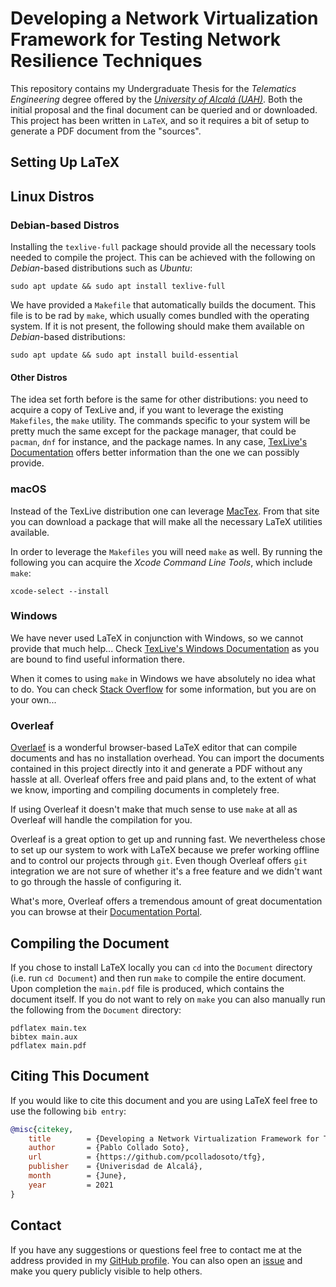# Developing a Network Virtualization Framework for Testing Network Resilience Techniques

This repository contains my Undergraduate Thesis for the *Telematics Engineering* degree offered by the [*University of Alcalá (UAH)*](https://uah.es/en). Both the initial proposal and the final document can be queried and or downloaded. This project has been written in `LaTeX`, and so it requires a bit of setup to generate a PDF document from the "sources".

## Setting Up LaTeX
## Linux Distros
### Debian-based Distros
Installing the `texlive-full` package should provide all the necessary tools needed to compile the project. This can be achieved with the following on *Debian*-based distributions such as *Ubuntu*:

    sudo apt update && sudo apt install texlive-full

We have provided a `Makefile` that automatically builds the document. This file is to be rad by `make`, which usually comes bundled with the operating system. If it is not present, the following should make them available on *Debian*-based distributions:

    sudo apt update && sudo apt install build-essential

#### Other Distros
The idea set forth before is the same for other distributions: you need to acquire a copy of TexLive and, if you want to leverage the existing `Makefiles`, the `make` utility. The commands specific to your system will be pretty much the same except for the package manager, that could be `pacman`, `dnf` for instance, and the package names. In any case, [TexLive's Documentation](http://tug.org/texlive/) offers better information than the one we can possibly provide.

### macOS
Instead of the TexLive distribution one can leverage [MacTex](http://tug.org/mactex/). From that site you can download a package that will make all the necessary LaTeX utilities available.

In order to leverage the `Makefiles` you will need `make` as well. By running the following you can acquire the *Xcode Command Line Tools*, which include `make`:

    xcode-select --install

### Windows
We have never used LaTeX in conjunction with Windows, so we cannot provide that much help... Check [TexLive's Windows Documentation](http://tug.org/texlive/windows.html) as you are bound to find useful information there.

When it comes to using `make` in Windows we have absolutely no idea what to do. You can check [Stack Overflow](https://stackoverflow.com/questions/32127524/how-to-install-and-use-make-in-windows) for some information, but you are on your own...

### Overleaf
[Overlaef](https://www.overleaf.com) is a wonderful browser-based LaTeX editor that can compile documents and has no installation overhead. You can import the documents contained in this project directly into it and generate a PDF without any hassle at all. Overleaf offers free and paid plans and, to the extent of what we know, importing and compiling documents in completely free.

If using Overleaf it doesn't make that much sense to use `make` at all as Overleaf will handle the compilation for you.

Overleaf is a great option to get up and running fast. We nevertheless chose to set up our system to work with LaTeX because we prefer working offline and to control our projects through `git`. Even though Overleaf offers `git` integration we are not sure of whether it's a free feature and we didn't want to go through the hassle of configuring it.

What's more, Overleaf offers a tremendous amount of great documentation you can browse at their [Documentation Portal](https://www.overleaf.com/learn).

## Compiling the Document
If you chose to install LaTeX locally you can `cd` into the `Document` directory (i.e. run `cd Document`) and then run `make` to compile the entire document. Upon completion the `main.pdf` file is produced, which contains the document itself. If you do not want to rely on `make` you can also manually run the following from the `Document` directory:

    pdflatex main.tex
    bibtex main.aux
    pdflatex main.pdf

## Citing This Document
If you would like to cite this document and you are using LaTeX feel free to use the following `bib entry`:

```bib
@misc{citekey,
    title        = {Developing a Network Virtualization Framework for Testing Network Resilience Techniques},
    author       = {Pablo Collado Soto},
    url          = {https://github.com/pcolladosoto/tfg},
    publisher    = {Univerisdad de Alcalá},
    month        = {June},
    year         = 2021
}
```

## Contact
If you have any suggestions or questions feel free to contact me at the address provided in my [GitHub profile](https://github.com/pcolladosoto?tab=followers). You can also open an [issue](https://github.com/pcolladosoto/tfg/issues) and make you query publicly visible to help others.
